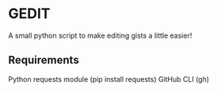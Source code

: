 # GEDIT
A small python script to make editing gists a little easier!

## Requirements
Python requests module (pip install requests)
GitHub CLI (gh)
